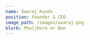 ```yaml
---
name: Swaraj Kundu
position: Founder & CEO
image_path: /images/swaraj.png
blurb: Phuljhore er Don
---
```

